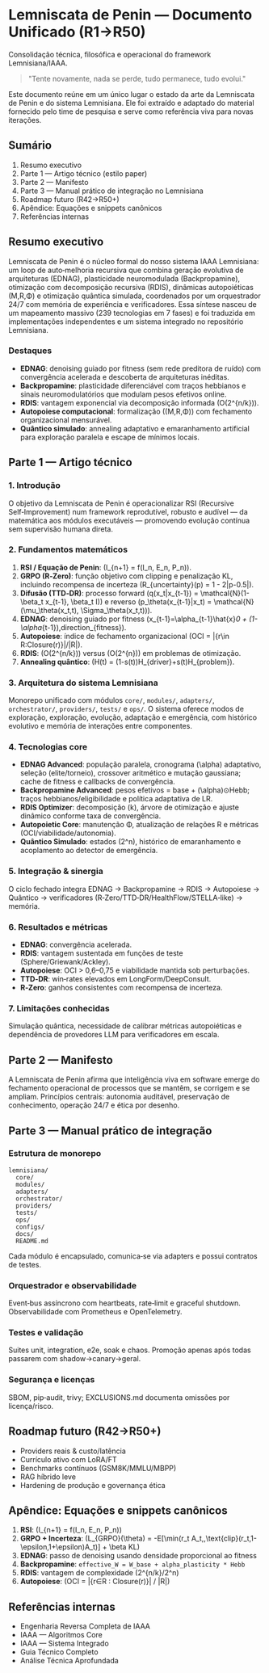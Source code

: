 # Lemniscata de Penin — Documento Unificado (R1→R50)

Consolidação técnica, filosófica e operacional do framework Lemnisiana/IAAA.

> "Tente novamente, nada se perde, tudo permanece, tudo evolui."

Este documento reúne em um único lugar o estado da arte da Lemniscata de Penin e do
sistema Lemnisiana. Ele foi extraído e adaptado do material fornecido pelo time de
pesquisa e serve como referência viva para novas iterações.

## Sumário

1. Resumo executivo
2. Parte 1 — Artigo técnico (estilo paper)
3. Parte 2 — Manifesto
4. Parte 3 — Manual prático de integração no Lemnisiana
5. Roadmap futuro (R42→R50+)
6. Apêndice: Equações e snippets canônicos
7. Referências internas

## Resumo executivo

Lemniscata de Penin é o núcleo formal do nosso sistema IAAA Lemnisiana: um loop de
auto‑melhoria recursiva que combina geração evolutiva de arquiteturas (EDNAG),
plasticidade neuromodulada (Backpropamine), otimização com decomposição recursiva
(RDIS), dinâmicas autopoiéticas (M,R,Φ) e otimização quântica simulada, coordenados
por um orquestrador 24/7 com memória de experiência e verificadores. Essa síntese
nasceu de um mapeamento massivo (239 tecnologias em 7 fases) e foi traduzida em
implementações independentes e um sistema integrado no repositório Lemnisiana.

### Destaques

- **EDNAG**: denoising guiado por fitness (sem rede preditora de ruído) com
  convergência acelerada e descoberta de arquiteturas inéditas.
- **Backpropamine**: plasticidade diferenciável com traços hebbianos e sinais
  neuromodulatórios que modulam pesos efetivos online.
- **RDIS**: vantagem exponencial via decomposição informada \(O(2^{n/k})\).
- **Autopoiese computacional**: formalização \((M,R,Φ)\) com fechamento
  organizacional mensurável.
- **Quântico simulado**: annealing adaptativo e emaranhamento artificial para
  exploração paralela e escape de mínimos locais.

## Parte 1 — Artigo técnico

### 1. Introdução

O objetivo da Lemniscata de Penin é operacionalizar RSI (Recursive Self‑Improvement)
num framework reprodutível, robusto e audível — da matemática aos módulos executáveis —
promovendo evolução contínua sem supervisão humana direta.

### 2. Fundamentos matemáticos

1. **RSI / Equação de Penin**: \(I_{n+1} = f(I_n, E_n, P_n)\).
2. **GRPO (R‑Zero)**: função objetivo com clipping e penalização KL,
   incluindo recompensa de incerteza \(R_{uncertainty}(p) = 1 - 2|p-0.5|\).
3. **Difusão (TTD‑DR)**: processo forward \(q(x_t|x_{t-1}) = \mathcal{N}(1-\beta_t x_{t-1}, \beta_t I)\)
   e reverso \(p_\theta(x_{t-1}|x_t) = \mathcal{N}(\mu_\theta(x_t,t), \Sigma_\theta(x_t,t))\).
4. **EDNAG**: denoising guiado por fitness \(x_{t-1}=\alpha_{t-1}\hat{x}_0 + (1-\alpha_{t-1})\,direction_{fitness}\).
5. **Autopoiese**: índice de fechamento organizacional \(OCI = |\{r\in R:Closure(r)\}|/|R|\).
6. **RDIS**: \(O(2^{n/k})\) versus \(O(2^{n})\) em problemas de otimização.
7. **Annealing quântico**: \(H(t) = (1-s(t))H_{driver}+s(t)H_{problem}\).

### 3. Arquitetura do sistema Lemnisiana

Monorepo unificado com módulos `core/`, `modules/`, `adapters/`, `orchestrator/`,
`providers/`, `tests/` e `ops/`. O sistema oferece modos de
exploração, exploração, evolução, adaptação e emergência, com histórico evolutivo e
memória de interações entre componentes.

### 4. Tecnologias core

- **EDNAG Advanced**: população paralela, cronograma \(\alpha\) adaptativo,
  seleção (elite/torneio), crossover aritmético e mutação gaussiana; cache de
  fitness e callbacks de convergência.
- **Backpropamine Advanced**: pesos efetivos = base + \(\alpha\)⊙Hebb;
  traços hebbianos/eligibilidade e política adaptativa de LR.
- **RDIS Optimizer**: decomposição \(k\), árvore de otimização e ajuste dinâmico
  conforme taxa de convergência.
- **Autopoietic Core**: manutenção Φ, atualização de relações R e métricas
  (OCI/viabilidade/autonomia).
- **Quântico Simulado**: estados \(2^n\), histórico de emaranhamento e acoplamento
  ao detector de emergência.

### 5. Integração & sinergia

O ciclo fechado integra EDNAG → Backpropamine → RDIS → Autopoiese → Quântico →
verificadores (R‑Zero/TTD‑DR/HealthFlow/STELLA‑like) → memória.

### 6. Resultados e métricas

- **EDNAG**: convergência acelerada.
- **RDIS**: vantagem sustentada em funções de teste (Sphere/Griewank/Ackley).
- **Autopoiese**: OCI > 0,6–0,75 e viabilidade mantida sob perturbações.
- **TTD‑DR**: win‑rates elevados em LongForm/DeepConsult.
- **R‑Zero**: ganhos consistentes com recompensa de incerteza.

### 7. Limitações conhecidas

Simulação quântica, necessidade de calibrar métricas autopoiéticas e dependência
de provedores LLM para verificadores em escala.

## Parte 2 — Manifesto

A Lemniscata de Penin afirma que inteligência viva em software emerge do fechamento
operacional de processos que se mantêm, se corrigem e se ampliam. Princípios
centrais: autonomia auditável, preservação de conhecimento, operação 24/7 e ética
por desenho.

## Parte 3 — Manual prático de integração

### Estrutura de monorepo

```
lemnisiana/
  core/
  modules/
  adapters/
  orchestrator/
  providers/
  tests/
  ops/
  configs/
  docs/
  README.md
```

Cada módulo é encapsulado, comunica‑se via adapters e possui contratos de testes.

### Orquestrador e observabilidade

Event‑bus assíncrono com heartbeats, rate‑limit e graceful shutdown. Observabilidade
com Prometheus e OpenTelemetry.

### Testes e validação

Suites unit, integration, e2e, soak e chaos. Promoção apenas após todas passarem
com shadow→canary→geral.

### Segurança e licenças

SBOM, pip‑audit, trivy; EXCLUSIONS.md documenta omissões por licença/risco.

## Roadmap futuro (R42→R50+)

- Providers reais & custo/latência
- Currículo ativo com LoRA/FT
- Benchmarks contínuos (GSM8K/MMLU/MBPP)
- RAG híbrido leve
- Hardening de produção e governança ética

## Apêndice: Equações e snippets canônicos

1. **RSI**: \(I_{n+1} = f(I_n, E_n, P_n)\)
2. **GRPO + Incerteza**: \(L_{GRPO}(\theta) = -E[\min(r_t A_t,\,\text{clip}(r_t,1-\epsilon,1+\epsilon)A_t)] + \beta KL\)
3. **EDNAG**: passo de denoising usando densidade proporcional ao fitness
4. **Backpropamine**: `effective_W = W_base + alpha_plasticity * Hebb`
5. **RDIS**: vantagem de complexidade \(2^{n/k}/2^n\)
6. **Autopoiese**: \(OCI = |\{r∈R : Closure(r)\}| / |R|\)

## Referências internas

- Engenharia Reversa Completa de IAAA
- IAAA — Algoritmos Core
- IAAA — Sistema Integrado
- Guia Técnico Completo
- Análise Técnica Aprofundada

